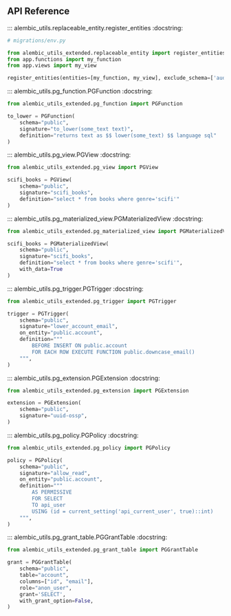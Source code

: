 ## API Reference

::: alembic_utils.replaceable_entity.register_entities
    :docstring:

```python
# migrations/env.py

from alembic_utils_extended.replaceable_entity import register_entities
from app.functions import my_function
from app.views import my_view

register_entities(entities=[my_function, my_view], exclude_schema=['audit'])
```

::: alembic_utils.pg_function.PGFunction
    :docstring:

```python
from alembic_utils_extended.pg_function import PGFunction

to_lower = PGFunction(
    schema="public",
    signature="to_lower(some_text text)",
    definition="returns text as $$ lower(some_text) $$ language sql"
)
```


::: alembic_utils.pg_view.PGView
    :docstring:

```python
from alembic_utils_extended.pg_view import PGView

scifi_books = PGView(
    schema="public",
    signature="scifi_books",
    definition="select * from books where genre='scifi'"
)
```

::: alembic_utils.pg_materialized_view.PGMaterializedView
    :docstring:

```python
from alembic_utils_extended.pg_materialized_view import PGMaterializedView

scifi_books = PGMaterializedView(
    schema="public",
    signature="scifi_books",
    definition="select * from books where genre='scifi'",
    with_data=True
)
```


::: alembic_utils.pg_trigger.PGTrigger
    :docstring:

```python
from alembic_utils_extended.pg_trigger import PGTrigger

trigger = PGTrigger(
    schema="public",
    signature="lower_account_email",
    on_entity="public.account",
    definition="""
        BEFORE INSERT ON public.account
        FOR EACH ROW EXECUTE FUNCTION public.downcase_email()
    """,
)
```

::: alembic_utils.pg_extension.PGExtension
    :docstring:

```python
from alembic_utils_extended.pg_extension import PGExtension

extension = PGExtension(
    schema="public",
    signature="uuid-ossp",
)
```


::: alembic_utils.pg_policy.PGPolicy
    :docstring:

```python
from alembic_utils_extended.pg_policy import PGPolicy

policy = PGPolicy(
    schema="public",
    signature="allow_read",
    on_entity="public.account",
    definition="""
        AS PERMISSIVE
        FOR SELECT
        TO api_user
        USING (id = current_setting('api_current_user', true)::int)
    """,
)
```


::: alembic_utils.pg_grant_table.PGGrantTable
    :docstring:

```python
from alembic_utils_extended.pg_grant_table import PGGrantTable

grant = PGGrantTable(
    schema="public",
    table="account",
    columns=["id", "email"],
    role="anon_user",
    grant='SELECT',
    with_grant_option=False,
)
```
